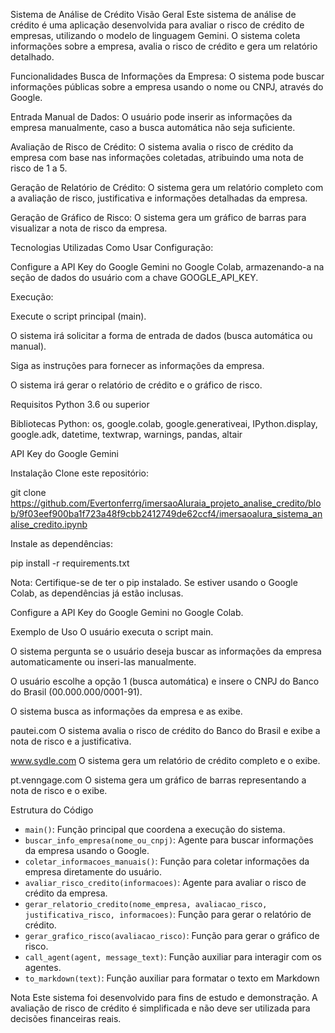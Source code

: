 Sistema de Análise de Crédito
Visão Geral
Este sistema de análise de crédito é uma aplicação desenvolvida para avaliar o risco de crédito de empresas, utilizando o modelo de linguagem Gemini. O sistema coleta informações sobre a empresa, avalia o risco de crédito e gera um relatório detalhado.

Funcionalidades
Busca de Informações da Empresa: O sistema pode buscar informações públicas sobre a empresa usando o nome ou CNPJ, através do Google.

Entrada Manual de Dados: O usuário pode inserir as informações da empresa manualmente, caso a busca automática não seja suficiente.

Avaliação de Risco de Crédito: O sistema avalia o risco de crédito da empresa com base nas informações coletadas, atribuindo uma nota de risco de 1 a 5.

Geração de Relatório de Crédito: O sistema gera um relatório completo com a avaliação de risco, justificativa e informações detalhadas da empresa.

Geração de Gráfico de Risco: O sistema gera um gráfico de barras para visualizar a nota de risco da empresa.

Tecnologias Utilizadas
Como Usar
Configuração:

Configure a API Key do Google Gemini no Google Colab, armazenando-a na seção de dados do usuário com a chave GOOGLE_API_KEY.

Execução:

Execute o script principal (main).

O sistema irá solicitar a forma de entrada de dados (busca automática ou manual).

Siga as instruções para fornecer as informações da empresa.

O sistema irá gerar o relatório de crédito e o gráfico de risco.

Requisitos
Python 3.6 ou superior

Bibliotecas Python: os, google.colab, google.generativeai, IPython.display, google.adk, datetime, textwrap, warnings, pandas, altair

API Key do Google Gemini

Instalação
Clone este repositório:

git clone https://github.com/Evertonferrg/imersaoAluraia_projeto_analise_credito/blob/9f03eef900ba1f723a48f9cbb2412749de62ccf4/imersaoalura_sistema_analise_credito.ipynb

Instale as dependências:

pip install -r requirements.txt

Nota: Certifique-se de ter o pip instalado. Se estiver usando o Google Colab, as dependências já estão inclusas.

Configure a API Key do Google Gemini no Google Colab.

Exemplo de Uso
O usuário executa o script main.

O sistema pergunta se o usuário deseja buscar as informações da empresa automaticamente ou inseri-las manualmente.

O usuário escolhe a opção 1 (busca automática) e insere o CNPJ do Banco do Brasil (00.000.000/0001-91).

O sistema busca as informações da empresa e as exibe.



pautei.com
O sistema avalia o risco de crédito do Banco do Brasil e exibe a nota de risco e a justificativa.



www.sydle.com
O sistema gera um relatório de crédito completo e o exibe.



pt.venngage.com
O sistema gera um gráfico de barras representando a nota de risco e o exibe.




Estrutura do Código
* `main()`: Função principal que coordena a execução do sistema.
* `buscar_info_empresa(nome_ou_cnpj)`: Agente para buscar informações da empresa usando o Google.
* `coletar_informacoes_manuais()`: Função para coletar informações da empresa diretamente do usuário.
* `avaliar_risco_credito(informacoes)`: Agente para avaliar o risco de crédito da empresa.
* `gerar_relatorio_credito(nome_empresa, avaliacao_risco, justificativa_risco, informacoes)`: Função para gerar o relatório de crédito.
* `gerar_grafico_risco(avaliacao_risco)`: Função para gerar o gráfico de risco.
* `call_agent(agent, message_text)`: Função auxiliar para interagir com os agentes.
* `to_markdown(text)`: Função auxiliar para formatar o texto em Markdown



Nota
Este sistema foi desenvolvido para fins de estudo e demonstração. A avaliação de risco de crédito é simplificada e não deve ser utilizada para decisões financeiras reais.
